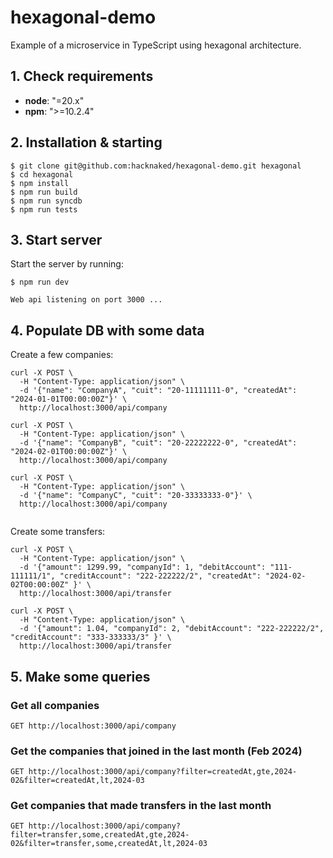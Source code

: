 # hexagonal-demo

Example of a microservice in TypeScript using hexagonal architecture.

## 1. Check requirements

* **node**: "=20.x"
* **npm**: ">=10.2.4"

## 2. Installation & starting

```
$ git clone git@github.com:hacknaked/hexagonal-demo.git hexagonal
$ cd hexagonal
$ npm install
$ npm run build
$ npm run syncdb
$ npm run tests
```

 ## 3. Start server

Start the server by running:

```
$ npm run dev

Web api listening on port 3000 ...
```

## 4. Populate DB with some data

Create a few companies:


```
curl -X POST \
  -H "Content-Type: application/json" \
  -d '{"name": "CompanyA", "cuit": "20-11111111-0", "createdAt": "2024-01-01T00:00:00Z"}' \
  http://localhost:3000/api/company
```
```
curl -X POST \
  -H "Content-Type: application/json" \
  -d '{"name": "CompanyB", "cuit": "20-22222222-0", "createdAt": "2024-02-01T00:00:00Z"}' \
  http://localhost:3000/api/company
```
```
curl -X POST \
  -H "Content-Type: application/json" \
  -d '{"name": "CompanyC", "cuit": "20-33333333-0"}' \
  http://localhost:3000/api/company
  
```

Create some transfers:

```
curl -X POST \
  -H "Content-Type: application/json" \
  -d '{"amount": 1299.99, "companyId": 1, "debitAccount": "111-111111/1", "creditAccount": "222-222222/2", "createdAt": "2024-02-02T00:00:00Z" }' \
  http://localhost:3000/api/transfer
```

```
curl -X POST \
  -H "Content-Type: application/json" \
  -d '{"amount": 1.04, "companyId": 2, "debitAccount": "222-222222/2", "creditAccount": "333-333333/3" }' \
  http://localhost:3000/api/transfer
```

## 5. Make some queries

### Get all companies

```
GET http://localhost:3000/api/company
```

### Get the companies that joined in the last month (Feb 2024)

```
GET http://localhost:3000/api/company?filter=createdAt,gte,2024-02&filter=createdAt,lt,2024-03
```

### Get companies that made transfers in the last month

```
GET http://localhost:3000/api/company?filter=transfer,some,createdAt,gte,2024-02&filter=transfer,some,createdAt,lt,2024-03
```

